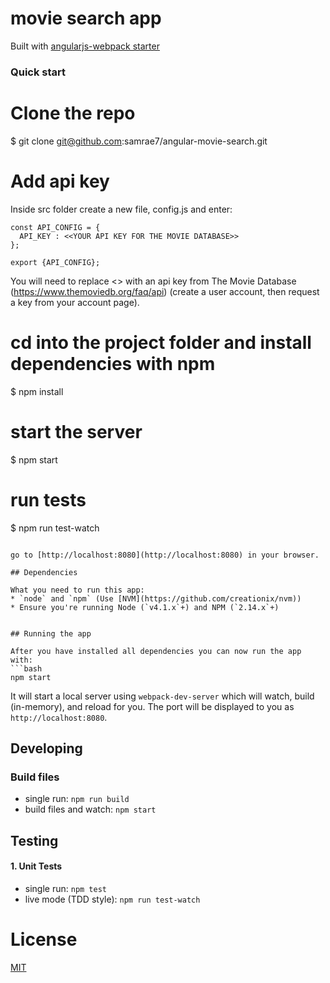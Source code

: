 # movie search app

Built with [angularjs-webpack starter](https://github.com/preboot/angularjs-webpack)

### Quick start
# Clone the repo
$ git clone git@github.com:samrae7/angular-movie-search.git

# Add api key
Inside src folder create a new file, config.js and enter:
```
const API_CONFIG = {
  API_KEY : <<YOUR API KEY FOR THE MOVIE DATABASE>>
};

export {API_CONFIG};
```

You will need to replace <<YOUR API KEY FOR THE MOVIE DATABASE>> with an api key from
The Movie Database (https://www.themoviedb.org/faq/api)
(create a user account, then request a key from your account page).

# cd into the project folder and install dependencies with npm
$ npm install

# start the server
$ npm start

# run tests
$ npm run test-watch
```

go to [http://localhost:8080](http://localhost:8080) in your browser.

## Dependencies

What you need to run this app:
* `node` and `npm` (Use [NVM](https://github.com/creationix/nvm))
* Ensure you're running Node (`v4.1.x`+) and NPM (`2.14.x`+)


## Running the app

After you have installed all dependencies you can now run the app with:
```bash
npm start
```

It will start a local server using `webpack-dev-server` which will watch, build (in-memory), and reload for you. The port will be displayed to you as `http://localhost:8080`.

## Developing

### Build files

* single run: `npm run build`
* build files and watch: `npm start`

## Testing

#### 1. Unit Tests

* single run: `npm test`
* live mode (TDD style): `npm run test-watch`

# License

[MIT](/LICENSE)

